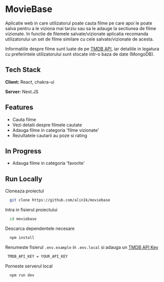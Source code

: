 
# MovieBase

Aplicatie web in care utilizatorul poate cauta filme pe care apoi le poate salva pentru a le viziona mai tarziu sau sa le adauge la sectiunea de filme vizionate. In functie de filemele salvate/vizionate aplicatia recomanda utilizatorului un set de filme similare cu cele salvate/vizionate de acesta.

Informatiile despre filme sunt luate de pe [TMDB API](https://developers.themoviedb.org/3/getting-started/introduction), iar detaliile in legatura cu preferintele utilizatorului sunt stocate intr-o baza de date (MongoDB).

## Tech Stack

**Client:** React, chakra-ui

**Server:** Next.JS


## Features

- Cauta filme
- Vezi detalii despre filmele cautate
- Adauga filme in categoria 'filme vizionate'
- Rezultatele cautarii au poze si rating

## In Progress

- Adauga filme in categoria 'favorite'

## Run Locally

Cloneaza proiectul

```bash
  git clone https://github.com/alin1k/moviebase
```

Intra in fisierul proiectului

```bash
  cd moviebase
```

Descarca dependentele necesare

```bash
  npm install
```

Renumeste fisierul `.env.example` in `.env.local` si adauga un [TMDB API Key](https://www.themoviedb.org/settings/api)

```bash
 TMDB_API_KEY = YOUR_API_KEY
```

Porneste serverul local

```bash
  npm run dev
```

